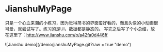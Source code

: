 # JianshuMyPage
只是一个心血来潮的小练习，因为觉得简书的界面蛮好看的，而且头像的小动画很可爱，就尝试写了。练习的是UI，数据都是静态的。
写完之后写了个小总结，放在这里了：http://www.jianshu.com/p/a42fa0d446ff

![Jianshu demo](/demo/jianshuMyPage.gif?raw = true "demo")
